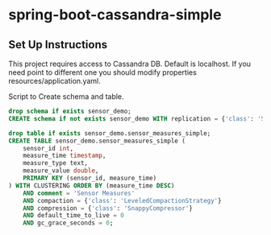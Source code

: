 # spring-boot-cassandra-simple

## Set Up Instructions
This project requires access to Cassandra DB. 
Default is localhost. If you need point to different one you should modify properties resources/application.yaml. 

Script to Create schema and table. 

```sql
drop schema if exists sensor_demo;
CREATE schema if not exists sensor_demo WITH replication = {'class': 'SimpleStrategy', 'replication_factor': 1}  AND durable_writes = false;

drop table if exists sensor_demo.sensor_measures_simple;
CREATE TABLE sensor_demo.sensor_measures_simple (
    sensor_id int,
	measure_time timestamp,
	measure_type text,
    measure_value double,
	PRIMARY KEY (sensor_id, measure_time)
) WITH CLUSTERING ORDER BY (measure_time DESC)
    AND comment = 'Sensor Measures'
    AND compaction = {'class': 'LeveledCompactionStrategy'}
    AND compression = {'class': 'SnappyCompressor'}
    AND default_time_to_live = 0
    AND gc_grace_seconds = 0;
```
